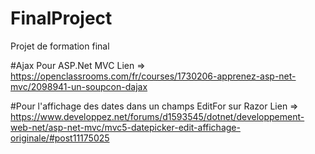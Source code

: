 # FinalProject
Projet de formation final

#Ajax Pour ASP.Net MVC 
Lien => https://openclassrooms.com/fr/courses/1730206-apprenez-asp-net-mvc/2098941-un-soupcon-dajax

#Pour l'affichage des dates dans un champs EditFor sur Razor 
Lien => https://www.developpez.net/forums/d1593545/dotnet/developpement-web-net/asp-net-mvc/mvc5-datepicker-edit-affichage-originale/#post11175025
